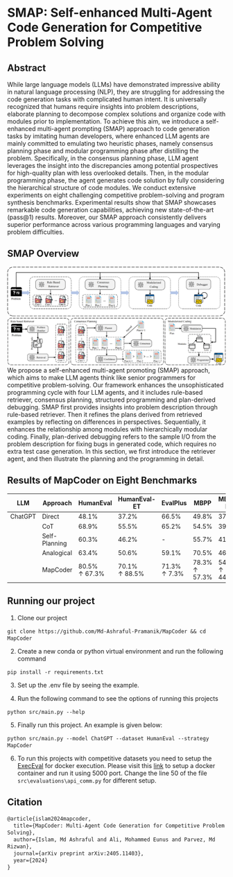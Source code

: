  

# SMAP: Self-enhanced Multi-Agent Code Generation for Competitive Problem Solving
      

## Abstract
While large language models (LLMs) have demonstrated impressive ability in natural language processing (NLP), they are struggling for addressing the code generation tasks with complicated human intent. It is universally recognized that‌ humans require insights into problem descriptions, elaborate planning to decompose complex solutions and organize code with modules prior to implementation. To achieve this aim, we introduce a self-enhanced multi-agent prompting (SMAP) approach to code generation tasks by imitating human developers, where enhanced LLM agents are mainly committed to emulating two heuristic phases, namely consensus planning phase and modular programming phase after distilling the problem. Specifically, in the consensus planning phase, LLM agent leverages the insight into the discrepancies among potential prospectives for high-quality plan with less overlooked details. Then, in the modular programming phase, the agent generates code solution by fully considering the hierarchical structure of code modules. We conduct extensive experiments on eight challenging competitive problem-solving and program synthesis benchmarks. Experimental results show that SMAP showcases remarkable code generation capabilities, achieving new state-of-the-art (pass@1) results. Moreover, our SMAP approach consistently delivers superior performance across various programming languages and varying problem difficulties.


## SMAP Overview
![SMAP Overview](./images/overview.png)
We propose a self-enhanced multi-agent promoting (SMAP) approach, which aims to make LLM agents think like senior programmers for competitive problem-solving. Our framework enhances the unsophisticated programming cycle with four LLM agents, and it includes rule-based retriever, consensus planning, structured programming and plan-derived debugging. SMAP first provides insights into problem description through rule-based retriever. Then it refines the plans derived from retrieved examples by reflecting on differences in perspectives. Sequentially, it enhances the relationship among modules with hierarchically modular coding. Finally, plan-derived debugging refers to the sample I/O from the problem description for fixing bugs in generated code, which requires no extra test case generation. In this section, we first introduce the retriever agent, and then illustrate the planning and the programming in detail. 
## Results of MapCoder on Eight Benchmarks
| LLM | Approach | HumanEval  | HumanEval-ET  | EvalPlus | MBPP  | MBPP-ET  | APPS  | xCodeEval  | CodeContest |
|-----------------|---------|--------------------|-----------------|-----------------|------------------------|-----------------|-----------------|-----------------|-----------------|
| ChatGPT | Direct   | 48.1% | 37.2% | 66.5% | 49.8% | 37.7% | 8.0%  | 17.9% | 5.5%   |
| | CoT | 68.9% | 55.5% | 65.2% | 54.5% | 39.6% | 7.3%  | 23.6% | 6.1%   |
| | Self-Planning | 60.3% | 46.2% | - | 55.7% | 41.9% | 9.3%  | 18.9% | 6.1%   |
| | Analogical | 63.4% | 50.6% | 59.1% | 70.5% | 46.1% | 6.7%  | 15.1% | 7.3%   |
| | MapCoder | 80.5% <br> ↑ 67.3% | 70.1% <br> ↑ 88.5% | 71.3% <br> ↑ 7.3% | 78.3% <br> ↑ 57.3% | 54.4% <br> ↑ 44.3% | 11.3% <br> ↑ 41.3% | 27.4% <br> ↑ 52.6% | 12.7% <br> ↑ 132.8%  |



## Running our project
1. Clone our project
```
git clone https://github.com/Md-Ashraful-Pramanik/MapCoder && cd MapCoder
```

2. Create a new conda or python virtual environment and run the following command
```
pip install -r requirements.txt
```

3. Set up the .env file by seeing the example.

4. Run the following command to see the options of running this projects
```
python src/main.py --help
```

5. Finally run this project. An example is given below:
```
python src/main.py --model ChatGPT --dataset HumanEval --strategy MapCoder
```

6. To run this projects with competitive datasets you need to setup the [ExecEval](https://github.com/ntunlp/ExecEval) for docker execution. Please visit this [link](https://github.com/ntunlp/ExecEval) to setup a docker container and run it using 5000 port. Change the line 50 of the file `src\evaluations\api_comm.py` for different setup. 


## Citation
```
@article{islam2024mapcoder,
  title={MapCoder: Multi-Agent Code Generation for Competitive Problem Solving},
  author={Islam, Md Ashraful and Ali, Mohammed Eunus and Parvez, Md Rizwan},
  journal={arXiv preprint arXiv:2405.11403},
  year={2024}
}
```
